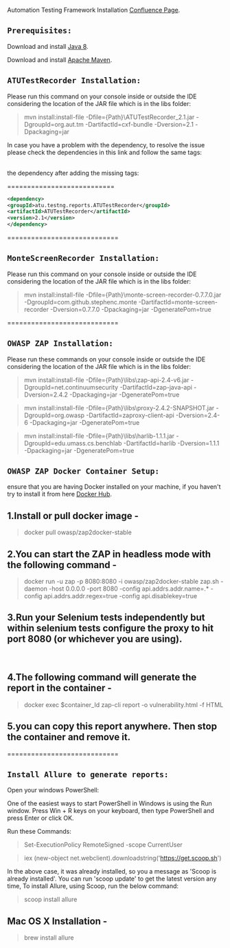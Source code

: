 Automation Testing Framework Installation [Confluence Page](https://cegedimrx.spectrumhosting.net/confluence/display/HEAL/Automation+Testing+Framework+Installation).<br />

## `Prerequisites:`

Download and install [Java 8](https://www.oracle.com/java/technologies/javase/javase-jdk8-downloads.html).<br />

Download and install [Apache Maven](https://maven.apache.org/download.cgi).<br />

## `ATUTestRecorder Installation:`

Please run this command on your console inside or outside the IDE considering the location of the JAR file which is in the libs folder:<br />

> mvn install:install-file -Dfile={Path}\ATUTestRecorder_2.1.jar -DgroupId=org.aut.tm -DartifactId=cxf-bundle -Dversion=2.1 -Dpackaging=jar <br />

In case you have a problem with the dependency, to resolve the issue please check the dependencies in this link and follow the same tags:<br /><br />

the dependency after adding the missing tags:<br />

=========================== <br />
```xml
<dependency>
<groupId>atu.testng.reports.ATUTestRecorder</groupId>
<artifactId>ATUTestRecorder</artifactId>
<version>2.1</version> 
</dependency>
```
============================<br />

## `MonteScreenRecorder Installation:`

Please run this command on your console inside or outside the IDE considering the location of the JAR file which is in the libs folder:<br />

> mvn install:install-file -Dfile={Path}\monte-screen-recorder-0.7.7.0.jar -DgroupId=com.github.stephenc.monte -DartifactId=monte-screen-recorder -Dversion=0.7.7.0 -Dpackaging=jar -DgeneratePom=true <br />

============================<br />
## `OWASP ZAP Installation:`
Please run these commands on your console inside or outside the IDE considering the location of the JAR file which is in the libs folder:<br />

> mvn install:install-file -Dfile={Path}\libs\zap-api-2.4-v6.jar -DgroupId=net.continuumsecurity -DartifactId=zap-java-api -Dversion=2.4.2  -Dpackaging=jar -DgeneratePom=true <br />

> mvn install:install-file -Dfile={Path}\libs\proxy-2.4.2-SNAPSHOT.jar -DgroupId=org.owasp -DartifactId=zaproxy-client-api -Dversion=2.4-6  -Dpackaging=jar -DgeneratePom=true <br />

> mvn install:install-file -Dfile={Path}\libs\harlib-1.1.1.jar -DgroupId=edu.umass.cs.benchlab -DartifactId=harlib -Dversion=1.1.1  -Dpackaging=jar -DgeneratePom=true <br />

## `OWASP ZAP Docker Container Setup:`
ensure that you are having Docker installed on your machine, if you haven't try to install it from here [Docker Hub](https://hub.docker.com/editions/community/docker-ce-desktop-windows/).<br />


## 1.Install or pull docker image -<br />
> docker pull owasp/zap2docker-stable <br />

## 2.You can start the ZAP in headless mode with the following command - <br />
> docker run -u zap -p 8080:8080 -i owasp/zap2docker-stable zap.sh -daemon -host 0.0.0.0 -port 8080 -config api.addrs.addr.name=.* -config api.addrs.addr.regex=true -config api.disablekey=true <br />

## 3.Run your Selenium tests independently but within selenium tests configure the proxy to hit port 8080 (or whichever you are using). 
<br />

## 4.The following command will generate the report in the container -
> docker exec $container_Id zap-cli report -o vulnerability.html -f HTML <br />

## 5.you can copy this report anywhere. Then stop the container and remove it.
============================<br />

## `Install Allure to generate reports:`

Open your windows PowerShell:<br />

One of the easiest ways to start PowerShell in Windows is using the Run window. Press Win + R keys on your keyboard, then type PowerShell and press Enter or click OK.<br />

Run these Commands:<br />

> Set-ExecutionPolicy RemoteSigned -scope CurrentUser <br />

> iex (new-object net.webclient).downloadstring('https://get.scoop.sh') <br />

In the above case, it was already installed, so you a message as 'Scoop is already installed'. You can run 'scoop update' to get the latest version any time, To install Allure, using Scoop, run the below command:<br />

> scoop install allure <br />

## Mac OS X Installation -<br />

>brew install allure